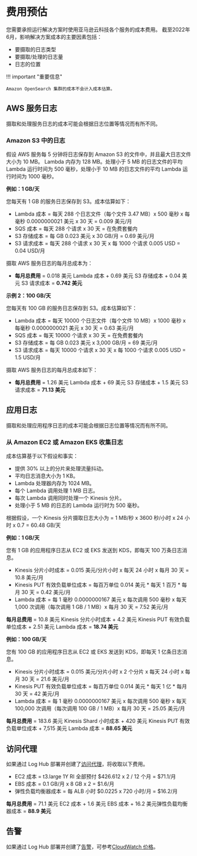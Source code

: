 # 费用预估

您需要承担运行解决方案时使用亚马逊云科技各个服务的成本费用。 截至2022年6月，影响解决方案成本的主要因素包括：

- 要摄取的日志类型
- 要摄取/处理的日志量
- 日志的位置

!!! important "重要信息"

    Amazon OpenSearch 集群的成本不会计入成本估算。

## AWS 服务日志

摄取和处理服务日志的成本可能会根据日志位置等情况而有所不同。

### Amazon S3 中的日志

假设 AWS 服务每 5 分钟将日志保存到 Amazon S3 的文件中，并且最大日志文件大小为 10 MB。
Lambda 内存为 128 MB。处理小于 5 MB 的日志文件的平均 Lambda 运行时间为 500 毫秒，处理小于 10 MB 的日志文件的平均 Lambda 运行时间为 1000 毫秒。

**例如：1 GB/天**

您每天有 1 GB 的服务日志保存到 S3。成本估算如下：

- Lambda 成本 = 每天 288 个日志文件（每个文件 3.47 MB）x 500 毫秒 x 每毫秒 0.0000000021 美元 x 30 天 = 0.009 美元/月
- SQS 成本 = 每天 288 个请求 x 30 天 = 在免费套餐内
- S3 存储成本 = 每 GB 0.023 美元 x 30 GB/月 = 0.69 美元/月
- S3 请求成本 = 每天 288 个请求 x 30 天 x 每 1000 个请求 0.005 USD = 0.04 USD/月

摄取 AWS 服务日志的每月总成本为：

- **每月总费用** = 0.018 美元 Lambda 成本 + 0.69 美元 S3 存储成本 + 0.04 美元 S3 请求成本 = **0.742 美元**

**示例 2：100 GB/天**

您每天有 100 GB 的服务日志保存到 S3。成本估算如下：

- Lambda 成本 = 每天 10000 个日志文件（每个文件 10 MB）x 1000 毫秒 x 每毫秒 0.0000000021 美元 x 30 天 = 0.63 美元/月
- SQS 成本 = 每天 10000 个请求 x 30 天 = 在免费套餐内
- S3 存储成本 = 每 GB 0.023 美元 x 3,000 GB/月 = 69 美元/月
- S3 请求成本 = 每天 10000 个请求 x 30 天 x 每 1000 个请求 0.005 USD = 1.5 USD/月

摄取 AWS 服务日志的每月总成本如下：

- **每月总费用** = 1.26 美元 Lambda 成本 + 69 美元 S3 存储成本 + 1.5 美元 S3 请求成本 = **71.13 美元**


## 应用日志

摄取和处理应用程序日志的成本可能会根据日志位置等情况而有所不同。

### 从 Amazon EC2 或 Amazon EKS 收集日志

成本估算基于以下假设和事实：

- 提供 30% 以上的分片来处理流量抖动。
- 平均日志消息大小为 1 KB。
- Lambda 处理器内存为 1024 MB。
- 每个 Lambda 调用处理 1 MB 日志。
- 每次 Lambda 调用同时处理一个 Kinesis 分片。
- 处理小于 5 MB 的日志的 Lambda 运行时为 500 毫秒。

根据假设，一个 Kinesis 分片摄取日志大小为 = 1 MB/秒 x 3600 秒/小时 x 24 小时 x 0.7 = 60.48 GB/天

**例如：1 GB/天**

您有 1 GB 的应用程序日志从 EC2 或 EKS 发送到 KDS，即每天 100 万条日志消息。

- Kinesis 分片小时成本 = 0.015 美元/分片小时 x 每天 24 小时 x 每月 30 天 = 10.8 美元/月
- Kinesis PUT 有效负载单位成本 = 每百万单位 0.014 美元 * 每天 1 百万 * 每月 30 天 = 0.42 美元/月
- Lambda 成本 = 每 1 毫秒 0.0000000167 美元 x 每次调用 500 毫秒 x 每天 1,000 次调用（每次调用 1 GB / 1 MB）x 每月 30 天 = 7.52 美元/月

**每月总费用** = 10.8 美元 Kinesis 分片小时成本 + 4.2 美元 Kinesis PUT 有效负载单位成本 + 2.51 美元 Lambda 成本 = **18.74 美元**


**例如：100 GB/天**

您有 100 GB 的应用程序日志从 EC2 或 EKS 发送到 KDS，即每天 1 亿条日志消息。

- Kinesis 分片小时成本 = 0.015 美元/分片小时 x 2 个分片 x 每天 24 小时 x 每月 30 天 = 21.6 美元/月
- Kinesis PUT 有效负载单位成本 = 每百万单位 0.014 美元 * 每天 1 亿 * 每月 30 天 = 42 美元/月
- Lambda 成本 = 每 1 毫秒 0.0000000167 美元 x 每次调用 500 毫秒 x 每天 100,000 次调用（每次调用 100 GB / 1 MB）x 每月 30 天 = 25.05 美元/月

**每月总费用** = 183.6 美元 Kinesis Shard 小时成本 + 420 美元 Kinesis PUT 有效负载单位成本 + 7,515 美元 Lambda 成本 = **88.65 美元**


## 访问代理

如果通过 Log Hub 部署并创建了[访问代理](./domains/proxy.md)，将收取以下费用。

- EC2 成本 = t3.large 1Y RI 全部预付 $426.612 x 2 / 12 个月 = $71.1/月
- EBS 成本 = 0.1 GB/月 x 8 GB x 2 = $1.6/月
- 弹性负载均衡器成本 = 每 ALB 小时 $0.0225 x 720 小时/月 = $16.2/月

**每月总费用** = 71.1 美元 EC2 成本 + 1.6 美元 EBS 成本 + 16.2 美元弹性负载均衡器成本 = **88.9 美元**

## 告警

如果通过 Log Hub 部署并创建了[告警](./domains/alarms.md)，可参考[CloudWatch 价格](https://aws.amazon.com/cloudwatch/pricing/)。